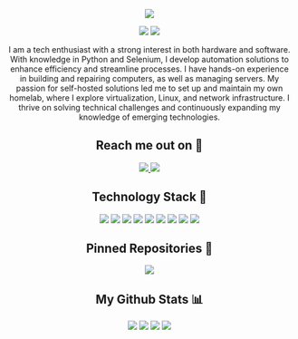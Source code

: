 <p align="center">
 <img src="https://github.com/Theyka/Theyka/blob/main/images/background.png" />
</p>

<p align="center">
 <img src="https://badges.pufler.dev/visits/Theyka/Theyka?style=for-the-badge"/> 
 <img src="https://badges.pufler.dev/repos/Theyka?style=for-the-badge"/>
</p>

<p align="center">
I am a tech enthusiast with a strong interest in both hardware and software. With knowledge in Python and Selenium, I develop automation solutions to enhance efficiency and streamline processes. I have hands-on experience in building and repairing computers, as well as managing servers. My passion for self-hosted solutions led me to set up and maintain my own homelab, where I explore virtualization, Linux, and network infrastructure. I thrive on solving technical challenges and continuously expanding my knowledge of emerging technologies.
</p>

<h2 align="center">Reach me out on 📩</h2>

<p align="center">
  <a href="https://www.instagram.com/theyka_/">
    <img src="https://img.shields.io/badge/Instagram-%23E4405F.svg?style=for-the-badge&logo=Instagram&logoColor=white"/>
  </a>
  <a href="https://t.me/tlb_sh">
    <img src="https://img.shields.io/badge/Telegram-2CA5E0?style=for-the-badge&logo=telegram&logoColor=white"/>
  </a>
</p>

<h2 align="center">Technology Stack 🚀</h2>

<p align="center">
  <img src="https://img.shields.io/badge/python-3670A0?style=for-the-badge&logo=python&logoColor=ffdd54"/>
  <img src="https://img.shields.io/badge/html5-%23E34F26.svg?style=for-the-badge&logo=html5&logoColor=white"/>
  <img src="https://img.shields.io/badge/-selenium-%43B02A?style=for-the-badge&logo=selenium&logoColor=white"/>
  <img src="https://img.shields.io/badge/-playwright-%232EAD33?style=for-the-badge&logo=playwright&logoColor=white"/>
  <img src="https://img.shields.io/badge/github-%23121011.svg?style=for-the-badge&logo=github&logoColor=white"/>
  <img src="https://img.shields.io/badge/git-%23F05033.svg?style=for-the-badge&logo=git&logoColor=white"/>
  <img src="https://img.shields.io/badge/Ubuntu-E95420?style=for-the-badge&logo=ubuntu&logoColor=white"/>
  <img src="https://img.shields.io/badge/proxmox-proxmox?style=for-the-badge&logo=proxmox&logoColor=%23E57000&labelColor=%232b2a33&color=%232b2a33"/>
  <img src="https://img.shields.io/badge/docker-%230db7ed.svg?style=for-the-badge&logo=docker&logoColor=white"/>

</p>

<h2 align="center">Pinned Repositories 📌</h2>

<p align="center">
  <a href="https://github.com/Theyka/Turnstile-Solver">
    <img align="center" src="https://github-readme-stats.vercel.app/api/pin/?username=Theyka&repo=turnstile-solver&theme=radical&show_icons=true&disable_animations=true&show_owner=true" />
  </a>
</p>

<h2 align="center">My Github Stats 📊</h2>

<p align="center">
  <img src="https://github-readme-stats.vercel.app/api?username=Theyka&show_icons=true&theme=radical&line_height=28">
  <img src="https://github-readme-stats.vercel.app/api/top-langs/?username=Theyka&layout=donut&theme=radical">
  <img src="https://github-readme-streak-stats.herokuapp.com/?user=Theyka&theme=radical">
  <img src="https://github-profile-trophy.vercel.app/?username=Theyka&theme=radical&column=4&row=1&margin-w=4">
</p>

